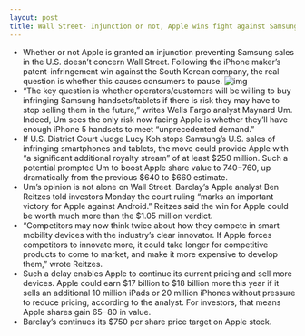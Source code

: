 ```yaml
---
layout: post
title: Wall Street- Injunction or not, Apple wins fight against Samsung
---
```

* Whether or not Apple is granted an injunction preventing Samsung sales in the U.S. doesn’t concern Wall Street. Following the iPhone maker’s patent-infringement win against the South Korean company, the real question is whether this causes consumers to pause.
![img](http://media.idownloadblog.com/wp-content/uploads/2011/08/courtroom-660x439.jpg)
* “The key question is whether operators/customers will be willing to buy infringing Samsung handsets/tablets if there is risk they may have to stop selling them in the future,” writes Wells Fargo analyst Maynard Um. Indeed, Um sees the only risk now facing Apple is whether they’ll have enough iPhone 5 handsets to meet “unprecedented demand.”
* If U.S. District Court Judge Lucy Koh stops Samsung’s U.S. sales of infringing smartphones and tablets, the move could provide Apple with “a significant additional royalty stream” of at least $250 million. Such a potential prompted Um to boost Apple share value to $740-$760, up dramatically from the previous $640 to $660 estimate.
* Um’s opinion is not alone on Wall Street. Barclay’s Apple analyst Ben Reitzes told investors Monday the court ruling “marks an important victory for Apple against Android.” Reitzes said the win for Apple could be worth much more than the $1.05 million verdict.
* “Competitors may now think twice about how they compete in smart mobility devices with the industry’s clear innovator. If Apple forces competitors to innovate more, it could take longer for competitive products to come to market, and make it more expensive to develop them,” wrote Reitzes.
* Such a delay enables Apple to continue its current pricing and sell more devices. Apple could earn $17 billion to $18 billion more this year if it sells an additional 10 million iPads or 20 million iPhones without pressure to reduce pricing, according to the analyst. For investors, that means Apple shares gain $65-$80 in value.
* Barclay’s continues its $750 per share price target on Apple stock.


